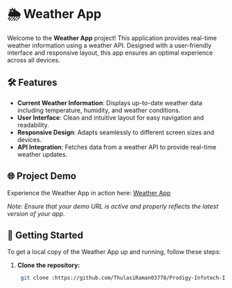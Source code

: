# 🌦️ Weather App

Welcome to the **Weather App** project! This application provides real-time weather information using a weather API. Designed with a user-friendly interface and responsive layout, this app ensures an optimal experience across all devices.

## 🛠️ Features

- **Current Weather Information**: Displays up-to-date weather data including temperature, humidity, and weather conditions.
- **User Interface**: Clean and intuitive layout for easy navigation and readability.
- **Responsive Design**: Adapts seamlessly to different screen sizes and devices.
- **API Integration**: Fetches data from a weather API to provide real-time weather updates.

## 🌐 Project Demo

Experience the Weather App in action here: [Weather App](https://prodigyinfotech-internship-weatherapp.netlify.app)            

*Note: Ensure that your demo URL is active and properly reflects the latest version of your app.*

## 🚀 Getting Started

To get a local copy of the Weather App up and running, follow these steps:

1. **Clone the repository:**
   ```bash
    git clone :https://github.com/ThulasiRaman03778/Prodigy-Infotech-Internship/PRODIGY_WD_05.git
